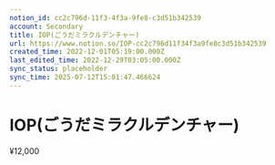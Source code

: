 ```yaml
---
notion_id: cc2c796d-11f3-4f3a-9fe8-c3d51b342539
account: Secondary
title: IOP(ごうだミラクルデンチャー)
url: https://www.notion.so/IOP-cc2c796d11f34f3a9fe8c3d51b342539
created_time: 2022-12-01T05:19:00.000Z
last_edited_time: 2022-12-29T03:05:00.000Z
sync_status: placeholder
sync_time: 2025-07-12T15:01:47.466624
---
```

# IOP(ごうだミラクルデンチャー)

¥12,000